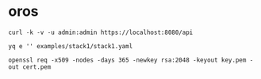 # oros

    curl -k -v -u admin:admin https://localhost:8080/api

    yq e '' examples/stack1/stack1.yaml

    openssl req -x509 -nodes -days 365 -newkey rsa:2048 -keyout key.pem -out cert.pem